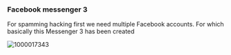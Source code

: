 ### Facebook messenger 3

For spamming hacking first we need multiple Facebook accounts. For which basically this Messenger 3 has been created

![1000017343](https://github.com/cp-info/Facebook-messenger-3/assets/158504182/3fe0a1b3-14f7-406e-b1c7-3fd51d0d879c)

